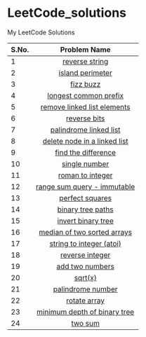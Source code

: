 # LeetCode_solutions
My LeetCode Solutions 

**S.No.**  | **Problem Name** 
---|:---:
1 | [reverse string](https://leetcode.com/problems/reverse-string)
2 | [island perimeter](https://leetcode.com/problems/island-perimeter)
3 | [fizz buzz](https://leetcode.com/problems/fizz-buzz)
4 | [longest common prefix](https://leetcode.com/problems/longest-common-prefix)
5 | [remove linked list elements](https://leetcode.com/problems/remove-linked-list-elements)
6 | [reverse bits](https://leetcode.com/problems/reverse-bits)
7 | [palindrome linked list](https://leetcode.com/problems/palindrome-linked-list)
8 | [delete node in a linked list](https://leetcode.com/problems/delete-node-in-a-linked-list)
9 | [find the difference](https://leetcode.com/problems/find-the-difference)
10 | [single number](https://leetcode.com/problems/single-number)
11 | [roman to integer](https://leetcode.com/problems/roman-to-integer)
12 | [range sum query - immutable](https://leetcode.com/problems/range-sum-query---immutable)
13 | [perfect squares](https://leetcode.com/problems/perfect-squares)
14 | [binary tree paths](https://leetcode.com/problems/binary-tree-paths)
15 | [invert binary tree](https://leetcode.com/problems/invert-binary-tree)
16 | [median of two sorted arrays](https://leetcode.com/problems/median-of-two-sorted-arrays)
17 | [string to integer (atoi)](https://leetcode.com/problems/string-to-integer-(atoi))
18 | [reverse integer](https://leetcode.com/problems/reverse-integer)
19 | [add two numbers](https://leetcode.com/problems/add-two-numbers)
20 | [sqrt(x)](https://leetcode.com/problems/sqrt(x))
21 | [palindrome number](https://leetcode.com/problems/palindrome-number)
22 | [rotate array](https://leetcode.com/problems/rotate-array)
23 | [minimum depth of binary tree](https://leetcode.com/problems/minimum-depth-of-binary-tree)
24 | [two sum](https://leetcode.com/problems/two-sum)
